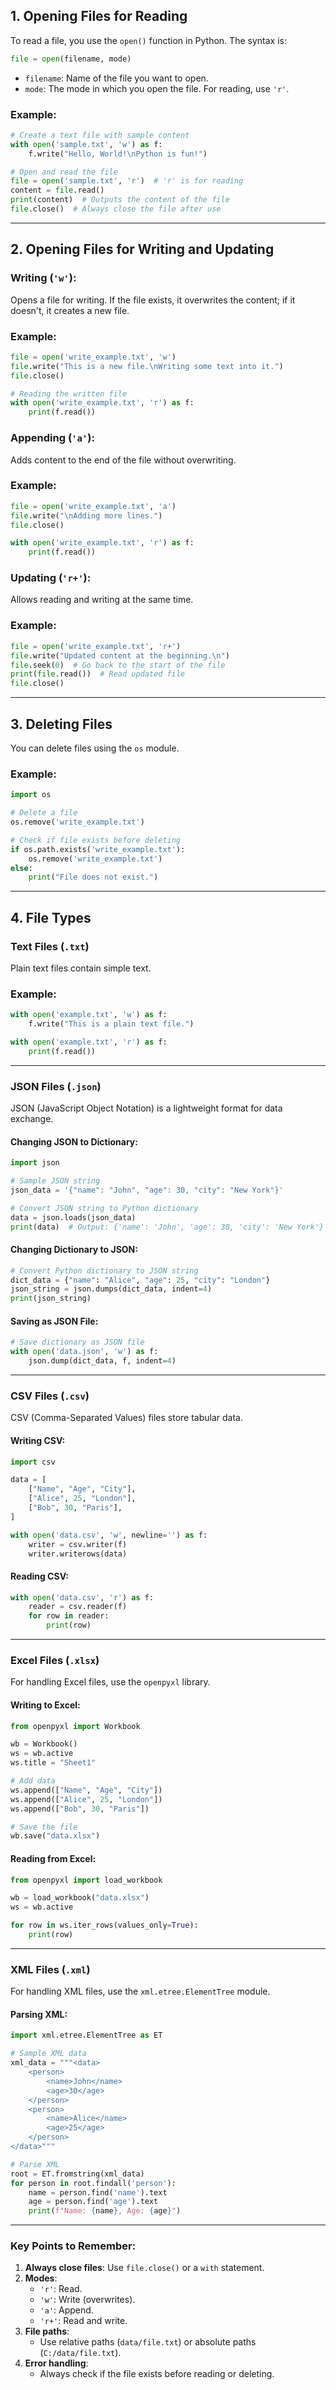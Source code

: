 

## **1. Opening Files for Reading**

To read a file, you use the `open()` function in Python. The syntax is:

```python
file = open(filename, mode)
```

- `filename`: Name of the file you want to open.
- `mode`: The mode in which you open the file. For reading, use `'r'`.

### Example:
```python
# Create a text file with sample content
with open('sample.txt', 'w') as f:
    f.write("Hello, World!\nPython is fun!")

# Open and read the file
file = open('sample.txt', 'r')  # 'r' is for reading
content = file.read()
print(content)  # Outputs the content of the file
file.close()  # Always close the file after use
```

---

## **2. Opening Files for Writing and Updating**

### **Writing (`'w'`)**:
Opens a file for writing. If the file exists, it overwrites the content; if it doesn't, it creates a new file.

### Example:
```python
file = open('write_example.txt', 'w')
file.write("This is a new file.\nWriting some text into it.")
file.close()

# Reading the written file
with open('write_example.txt', 'r') as f:
    print(f.read())
```

### **Appending (`'a'`)**:
Adds content to the end of the file without overwriting.

### Example:
```python
file = open('write_example.txt', 'a')
file.write("\nAdding more lines.")
file.close()

with open('write_example.txt', 'r') as f:
    print(f.read())
```

### **Updating (`'r+'`)**:
Allows reading and writing at the same time.

### Example:
```python
file = open('write_example.txt', 'r+')
file.write("Updated content at the beginning.\n")
file.seek(0)  # Go back to the start of the file
print(file.read())  # Read updated file
file.close()
```

---

## **3. Deleting Files**

You can delete files using the `os` module.

### Example:
```python
import os

# Delete a file
os.remove('write_example.txt')

# Check if file exists before deleting
if os.path.exists('write_example.txt'):
    os.remove('write_example.txt')
else:
    print("File does not exist.")
```

---

## **4. File Types**

### **Text Files (`.txt`)**

Plain text files contain simple text.

### Example:
```python
with open('example.txt', 'w') as f:
    f.write("This is a plain text file.")

with open('example.txt', 'r') as f:
    print(f.read())
```

---

### **JSON Files (`.json`)**

JSON (JavaScript Object Notation) is a lightweight format for data exchange.

#### **Changing JSON to Dictionary**:
```python
import json

# Sample JSON string
json_data = '{"name": "John", "age": 30, "city": "New York"}'

# Convert JSON string to Python dictionary
data = json.loads(json_data)
print(data)  # Output: {'name': 'John', 'age': 30, 'city': 'New York'}
```

#### **Changing Dictionary to JSON**:
```python
# Convert Python dictionary to JSON string
dict_data = {"name": "Alice", "age": 25, "city": "London"}
json_string = json.dumps(dict_data, indent=4)
print(json_string)
```

#### **Saving as JSON File**:
```python
# Save dictionary as JSON file
with open('data.json', 'w') as f:
    json.dump(dict_data, f, indent=4)
```

---

### **CSV Files (`.csv`)**

CSV (Comma-Separated Values) files store tabular data.

#### **Writing CSV**:
```python
import csv

data = [
    ["Name", "Age", "City"],
    ["Alice", 25, "London"],
    ["Bob", 30, "Paris"],
]

with open('data.csv', 'w', newline='') as f:
    writer = csv.writer(f)
    writer.writerows(data)
```

#### **Reading CSV**:
```python
with open('data.csv', 'r') as f:
    reader = csv.reader(f)
    for row in reader:
        print(row)
```

---

### **Excel Files (`.xlsx`)**

For handling Excel files, use the `openpyxl` library.

#### **Writing to Excel**:
```python
from openpyxl import Workbook

wb = Workbook()
ws = wb.active
ws.title = "Sheet1"

# Add data
ws.append(["Name", "Age", "City"])
ws.append(["Alice", 25, "London"])
ws.append(["Bob", 30, "Paris"])

# Save the file
wb.save("data.xlsx")
```

#### **Reading from Excel**:
```python
from openpyxl import load_workbook

wb = load_workbook("data.xlsx")
ws = wb.active

for row in ws.iter_rows(values_only=True):
    print(row)
```

---

### **XML Files (`.xml`)**

For handling XML files, use the `xml.etree.ElementTree` module.

#### **Parsing XML**:
```python
import xml.etree.ElementTree as ET

# Sample XML data
xml_data = """<data>
    <person>
        <name>John</name>
        <age>30</age>
    </person>
    <person>
        <name>Alice</name>
        <age>25</age>
    </person>
</data>"""

# Parse XML
root = ET.fromstring(xml_data)
for person in root.findall('person'):
    name = person.find('name').text
    age = person.find('age').text
    print(f"Name: {name}, Age: {age}")
```

---

### Key Points to Remember:
1. **Always close files**: Use `file.close()` or a `with` statement.
2. **Modes**:
   - `'r'`: Read.
   - `'w'`: Write (overwrites).
   - `'a'`: Append.
   - `'r+'`: Read and write.
3. **File paths**:
   - Use relative paths (`data/file.txt`) or absolute paths (`C:/data/file.txt`).
4. **Error handling**:
   - Always check if the file exists before reading or deleting.


